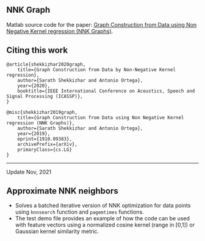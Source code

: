 ## NNK Graph
Matlab source code for the paper: [
Graph Construction from Data using Non Negative Kernel regression (NNK Graphs)](https://arxiv.org/abs/1910.09383).

## Citing this work
```
@article{shekkizhar2020graph,
    title={Graph Construction from Data by Non-Negative Kernel regression},
    author={Sarath Shekkizhar and Antonio Ortega},
    year={2020},
    booktitle={IEEE International Conference on Acoustics, Speech and Signal Processing (ICASSP)}, 
}
```
```
@misc{shekkizhar2019graph,
    title={Graph Construction from Data using Non Negative Kernel regression (NNK Graphs)},
    author={Sarath Shekkizhar and Antonio Ortega},
    year={2019},
    eprint={1910.09383},
    archivePrefix={arXiv},
    primaryClass={cs.LG}
}
```

-----
Update Nov, 2021

## Approximate NNK neighbors
- Solves a batched iterative version of NNK optimization for data points using `knnsearch` function and `pagemtimes` functions.     
- The test demo file provides an example of how the code can be used with feature vectors using a normalized cosine kernel (range in [0,1])  or Gaussian kernel similarity metric.
